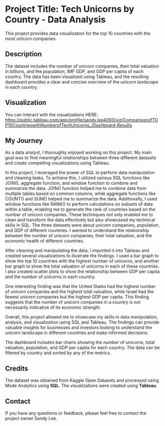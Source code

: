 # **Project Title: Tech Unicorns by Country - Data Analysis**
This project provides data visualization for the top 10 countries with the most unicorn companies.

## **Description**
The dataset includes the number of unicorn companies, their total valuation in billions, and the population, IMF GDP, and GDP per capita of each country. The data has been visualized using Tableau, and the resulting dashboard provides a clear and concise overview of the unicorn landscape in each country.

## **Visualization**
You can interact with the visualizations HERE: https://public.tableau.com/app/profile/sandy.lee4093/viz/ComparisonofTOP10CountrieswithNumberofTechUnicorns_/Dashboard-Results

## **My Journey**
As a data analyst, I thoroughly enjoyed working on this project. My main goal was to find meaningful relationships between three different datasets and create compelling visualizations using Tableau.

In this project, I leveraged the power of SQL to perform data manipulation and cleaning tasks. To achieve this, I utilized various SQL functions like JOIN(), aggregate function, and window function to combine and summarize the data. JOIN() function helped me to combine data from multiple tables based on common columns, while aggregate functions like COUNT() and SUM() helped me to summarize the data. Additionally, I used window functions like RANK() to perform calculations on subsets of data within a table, enabling me to generate the rank of countries based on the number of unicorn companies. These techniques not only enabled me to clean and transform the data effectively but also showcased my technical skills in SQL.
The three datasets were about unicorn companies, population, and GDP of different countries. I wanted to understand the relationship between the number of unicorn companies, their total valuation, and the economic health of different countries.

After cleaning and manipulating the data, I imported it into Tableau and created several visualizations to illustrate the findings. I used a bar graph to show the top 10 countries with the highest number of unicorns, and another bar graph to show the total valuation of unicorns in each of these countries. I also created scatter plots to show the relationship between GDP per capita and the number of unicorns in each country.

One interesting finding was that the United States had the highest number of unicorn companies and the highest total valuation, while Israel had the fewest unicorn companies but the highest GDP per capita. This finding suggests that the number of unicorn companies in a country is not necessarily indicative of its economic strength.

Overall, this project allowed me to showcase my skills in data manipulation, analysis, and visualization using SQL and Tableau. The findings can provide valuable insights for businesses and investors looking to understand the unicorn landscape in different countries and make informed decisions.

The dashboard includes bar charts showing the number of unicorns, total valuation, population, and GDP per capita for each country. The data can be filtered by country and sorted by any of the metrics.

## **Credits**
The dataset was obtained from Kaggle Open Datasets and processed using Mode Analytics using **SQL**. The visualizations were created using **Tableau**.

## **Contact**
If you have any questions or feedback, please feel free to contact the project owner Sandy Lee.
